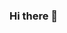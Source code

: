 ### Hi there 👋

<!--
**nico124v/nico124v** is a ✨ _special_ ✨ repository because its `README.md` (this file) appears on your GitHub profile.

Here are some ideas to get you started:

- 🔭 I’m currently working on ...my portafolio
- 🌱 I’m currently learning ...Javascript
- 👯 I’m looking to collaborate on ..web design.
- 🤔 I’m looking for help with ...web design's tools
- 💬 Ask me about ...whatever you want
- 📫 How to reach me: ...nico.vargas.bernal@gmail.com
- 😄 Pronouns: ...he/his
- ⚡ Fun fact: ...I leave the university in order to learn code watching youtube videos
-->
